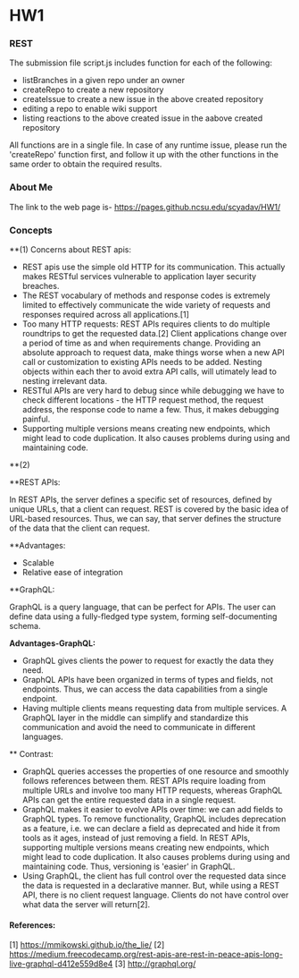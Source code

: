 # HW1


### REST  
The submission file script.js includes function for each of the following:  
* listBranches in a given repo under an owner  
* createRepo to create a new repository   
* createIssue to create a new issue in the above created repository   
* editing a repo to enable wiki support  
* listing reactions to the above created issue in the aabove created repository  

All functions are in a single file. In case of any runtime issue, please run the 'createRepo' function first, and follow it up with the other functions in the same order to obtain the required results.

###  About Me  

The link to the web page is-  https://pages.github.ncsu.edu/scyadav/HW1/

###  Concepts  

**(1) Concerns about REST apis:  

* REST apis use the simple old HTTP for its communication. This actually makes RESTful services vulnerable to application layer security breaches.  
* The REST vocabulary of methods and response codes is extremely limited to effectively communicate the wide variety of requests and responses required across all applications.[1]
* Too many HTTP requests: REST APIs requires clients to do multiple roundtrips to get the requested data.[2]
 Client applications change over a period of time as and when requirements change. Providing an absolute approach to request data, make things worse when a new API call or customization to existing APIs needs to be added. Nesting objects within each ther to avoid extra API calls, will utimately lead to nesting irrelevant data.
* RESTful APIs are very hard to debug since while debugging we have to check different locations - the HTTP request method, the request address, the response code to name a few. Thus, it makes debugging painful.
* Supporting multiple versions means creating new endpoints, which might lead to code duplication. It also causes problems during using and maintaining code.

**(2)  

**REST APIs:  

In REST APIs, the server defines a specific set of resources, defined by unique URLs, that a client can request.
REST is covered by the basic idea of URL-based resources. Thus, we can say, that server defines the structure of the data that the client can request.

**Advantages:  

* Scalable
* Relative ease of integration

**GraphQL:  

GraphQL is a query language, that can be perfect for APIs. The user can define data using a fully-fledged type system, forming self-documenting schema.   

**Advantages-GraphQL:**  

* GraphQL gives clients the power to request for exactly the data they need.
* GraphQL APIs have been organized in terms of types and fields, not endpoints. Thus, we can access the data capabilities from a single endpoint.
* Having multiple clients means requesting data from multiple services. A GraphQL layer in the middle can simplify and standardize this communication and avoid the need to communicate in different languages.

** Contrast:

* GraphQL queries accesses the properties of one resource and smoothly follows references between them. REST APIs require loading from multiple URLs and involve too many HTTP requests, whereas GraphQL APIs can get the entire requested data in a single request.
* GraphQL makes it easier to evolve APIs over time: we can add fields to GraphQL types. To remove functionality, GraphQL includes deprecation as a feature, i.e. we can declare a field as deprecated and hide it from tools as it ages, instead of just removing a field. In REST APIs, supporting multiple versions means creating new endpoints, which might lead to code duplication. It also causes problems during using and maintaining code. Thus, versioning is 'easier' in GraphQL.
* Using GraphQL, the client has full control over the requested data since the data is requested in a declarative manner. But, while using a REST API, there is no client request language. Clients do not have control over what data the server will return[2].

#### References:  
[1] https://mmikowski.github.io/the_lie/
[2] https://medium.freecodecamp.org/rest-apis-are-rest-in-peace-apis-long-live-graphql-d412e559d8e4
[3] http://graphql.org/
